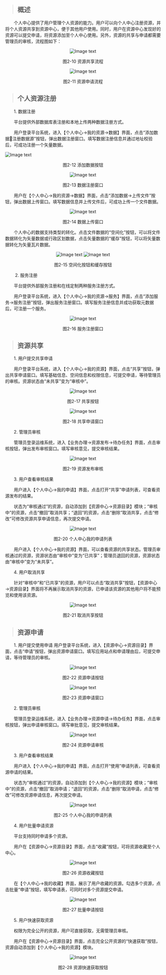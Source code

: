 >## 概述

&emsp;&emsp;个人中心提供了用户管理个人资源的能力。用户可以向个人中心注册资源，并将个人资源共享到资源中心，便于其他用户使用。同时，用户在资源中心发现好的资源可以提交申请，将资源添加至个人中心使用。另外，资源的共享与申请都需要管理员的审核，流程图如下：

<div align=center>

![Image text](img/2-9.png)</div>
<center>图2-10 资源共享流程</center>

<div align=center>

![Image text](img/2-10.png)</div>
<center>图2-11 资源申请流程</center>

>## 个人资源注册

&emsp;&emsp;1. 数据注册

&emsp;&emsp;平台提供外部数据库表注册和本地上传两种数据注册方式。

&emsp;&emsp;用户登录平台系统，进入【个人中心&rarr;我的资源&rarr;数据】界面，点击“添加数据注册数据源”按钮，弹出数据注册窗口。填写数据注册信息并通过地址校验后，可成功注册一个矢量数据。

![Image text](img/2-11.png)
<center>图2-12 添加数据按钮</center>

<div align=center>

![Image text](img/2-12.png)</div>
<center>图2-13 数据注册窗口</center>

&emsp;&emsp;用户在【个人中心&rarr;我的资源&rarr;数据】界面，点击“添加数据&rarr;上传文件”按钮，弹出数据上传窗口。填写数据信息并上传文件后，可成功上传一个文件数据。
<div align=center>

![Image text](img/2-13.png)</div>
<center>图2-14 数据上传窗口</center>

&emsp;&emsp;个人中心的数据支持类型的转化。点击文件数据的“空间化”按钮，可以将文件数据转化为矢量数据或行政区划数据，点击矢量数据的“缓存”按钮，可以将矢量数据转化为矢量瓦片数据。

<div class="special-imgs" align=center>

![Image text](img/2-14-l.png)
![Image text](img/2-14-r.png)
</div>
<center>图2-15 空间化按钮和缓存按钮</center>

&emsp;&emsp; 2. 服务注册

&emsp;&emsp;平台提供外部服务注册和在线定制两种服务注册方式。

&emsp;&emsp;用户登录平台系统，进入【个人中心&rarr;我的资源&rarr;服务】界面，点击“添加服务&rarr;服务注册”按钮，弹出服务注册窗口。填写服务注册信息并成功获取元数据后，可注册一个服务。

<div align=center>

![Image text](img/2-15.png)</div>
<center>图2-16 服务注册窗口</center>

>## 资源共享

&emsp;&emsp;1. 用户提交共享申请

&emsp;&emsp;用户登录平台系统，进入【个人中心&rarr;我的资源】界面，点击“共享”按钮，弹出共享申请窗口。填写基础信息、空间信息和权限信息，可提交申请，等待管理员的审核。资源状态由“未共享”变为“审核中”。

<div align=center>

![Image text](img/2-16.png)</div>
<center>图2-17 共享按钮</center>

<div align=center>

![Image text](img/2-17.png)</div>
<center>图2-18 共享申请窗口</center>

&emsp;&emsp;2. 管理员审核

&emsp;&emsp;管理员登录运维系统，进入【业务办理&rarr;资源发布&rarr;待办任务】界面，点击审核按钮，弹出发布审核窗口。填写审核意见，提交审核结果。

<div align=center>

![Image text](img/2-18.png)</div>
<center>图2-19 资源发布审核</center>

&emsp;&emsp;3. 用户查看审核结果

&emsp;&emsp;用户进入【个人中心&rarr;我的申请】界面，点击打开“共享”申请列表，可查看资源发布的结果。

&emsp;&emsp;状态为“审核通过”的资源，自动添加到【资源中心&rarr;资源目录】模块；“审核中”的资源，点击“撤回”取消共享；“退回”的资源，点击“删除”取消共享，点击“修改”可修改资源共享申请信息，再次提交申请。

<div align=center>

![Image text](img/2-19.png)</div>
<center>图2-20 个人中心我的申请列表</center>

&emsp;&emsp;用户进入【个人中心&rarr;我的资源】界面，可以查看资源的共享状态。管理员审核通过的资源，资源状态由“审核中”变为“已共享”；管理员退回的资源，资源状态由“审核中”变为“未共享”。

&emsp;&emsp;4. 用户取消共享

&emsp;&emsp;针对“审核中”和“已共享”的资源，用户可以点击“取消共享”按钮，【资源中心&rarr;资源目录】界面将不再展示取消共享的资源，已申请该资源的其他用户将不能预览和使用该资源。

<div align=center>

![Image text](img/2-20.png)</div>
<center>图2-21 取消共享按钮</center>

>## 资源申请 

&emsp;&emsp;1. 用户提交使用申请
用户登录平台系统，进入【资源中心&rarr;资源目录】界面，点击“申请”按钮，弹出资源申请窗口。填写应用站点和申请理由后，可提交申请，等待管理员的审核。

<div align=center>

![Image text](img/2-21.png)</div>
<center>图2-22 资源申请按钮</center>

<div align=center>

![Image text](img/2-22.png)</div>
<center>图2-23 资源申请窗口</center>

&emsp;&emsp;2. 管理员审核

&emsp;&emsp;管理员登录运维系统，进入【业务办理&rarr;资源申请&rarr;待办任务】界面，点击审核按钮，弹出申请审核窗口。填写审批意见，提交审核结果。

<div align=center>

![Image text](img/2-23.png)</div>
<center>图2-24 资源申请审核</center>

&emsp;&emsp;3. 用户查看审核结果

&emsp;&emsp;用户进入【个人中心&rarr;我的申请】界面，点击打开“使用”申请列表，可查看资源申请的结果。

&emsp;&emsp;状态为“审核通过”的资源，自动添加到【个人中心&rarr;我的资源】模块；“审核中”的资源，点击“撤回”取消申请；“退回”的资源，点击“删除”取消申请，点击“修改”可修改资源申请信息，再次提交申请。

<div align=center>

![Image text](img/2-24.png)</div>
<center>图2-25 个人中心我的申请列表</center>

&emsp;&emsp;4. 用户批量申请资源

&emsp;&emsp;平台支持同时申请多个资源。

&emsp;&emsp;用户在【资源中心&rarr;资源目录】界面，点击“收藏”按钮，可将资源收藏至个人中心。

<div align=center>

![Image text](img/2-25.png)</div>
<center>图2-26 资源收藏按钮</center>

&emsp;&emsp;在【个人中心&rarr;我的收藏】界面，展示了用户收藏的资源。勾选多个资源，点击批量“申请”按钮，填写申请表，可同时对多个资源提交申请。

<div align=center>

![Image text](img/2-26.png)</div>
<center>图2-27 批量申请按钮</center>

&emsp;&emsp;5. 用户快速获取资源

&emsp;&emsp;权限为完全公开的资源，用户可直接获取，无需管理员审核。

&emsp;&emsp;用户在【资源中心&rarr;资源目录】界面，点击完全公开资源的“快速获取”按钮，资源自动添加到【个人中心&rarr;我的资源】模块。

<div align=center>

![Image text](img/2-27.png)</div>
<center>图2-28 资源快速获取按钮</center>